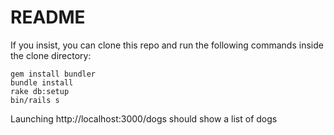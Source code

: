 # README
If you insist, you can clone this repo and run the following commands inside the clone directory:
```
gem install bundler
bundle install
rake db:setup
bin/rails s
```
Launching http://localhost:3000/dogs should show a list of dogs
